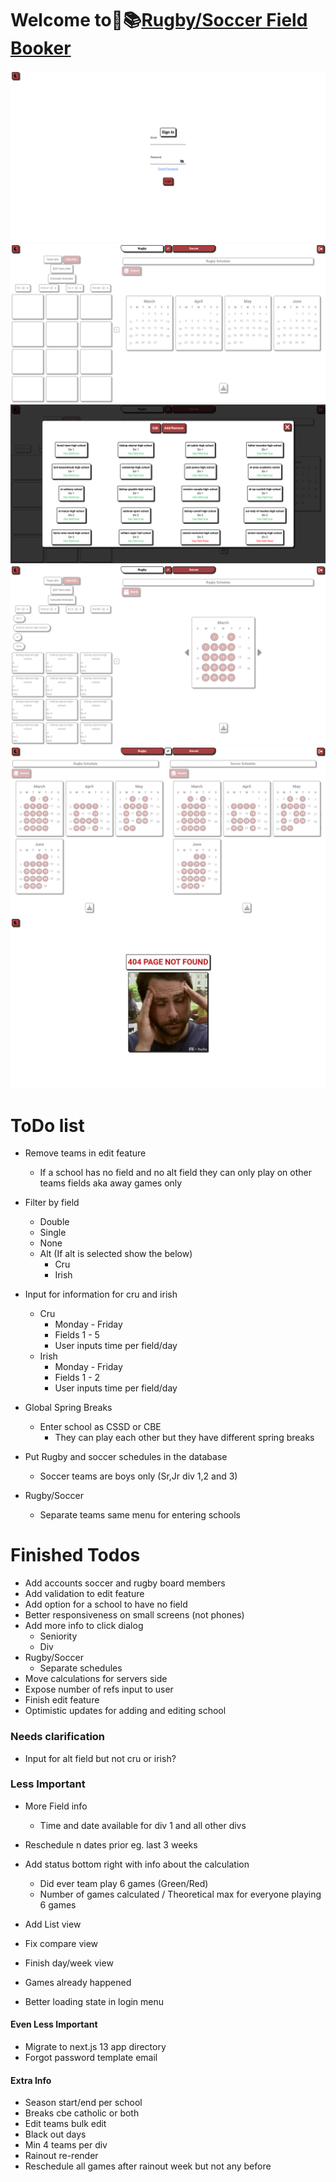 # Welcome to🏉📚[Rugby/Soccer Field Booker](https://fieldbooker.vercel.app)

![basics](./assets/images/screenshot.png)
![basics](./assets/images/screenshot1.png)
![basics](./assets/images/screenshot2.png)
![basics](./assets/images/screenshot3.png)
![basics](./assets/images/screenshot4.png)
![basics](./assets/images/screenshot5.png)

# ToDo list

-   Remove teams in edit feature

    -   If a school has no field and no alt field they can only play on other teams fields aka away games only

-   Filter by field

    -   Double
    -   Single
    -   None
    -   Alt (If alt is selected show the below)
        -   Cru
        -   Irish

-   Input for information for cru and irish

    -   Cru
        -   Monday - Friday
        -   Fields 1 - 5
        -   User inputs time per field/day
    -   Irish
        -   Monday - Friday
        -   Fields 1 - 2
        -   User inputs time per field/day

-   Global Spring Breaks

    -   Enter school as CSSD or CBE
        -   They can play each other but they have different spring breaks

-   Put Rugby and soccer schedules in the database

    -   Soccer teams are boys only (Sr,Jr div 1,2 and 3)

-   Rugby/Soccer
    -   Separate teams same menu for entering schools

# Finished Todos

-   Add accounts soccer and rugby board members
-   Add validation to edit feature
-   Add option for a school to have no field
-   Better responsiveness on small screens (not phones)
-   Add more info to click dialog
    -   Seniority
    -   Div
-   Rugby/Soccer
    -   Separate schedules
-   Move calculations for servers side
-   Expose number of refs input to user
-   Finish edit feature
-   Optimistic updates for adding and editing school

### Needs clarification

-   Input for alt field but not cru or irish?

### Less Important

-   More Field info
    -   Time and date available for div 1 and all other divs
-   Reschedule n dates prior eg. last 3 weeks
-   Add status bottom right with info about the calculation

    -   Did ever team play 6 games (Green/Red)
    -   Number of games calculated / Theoretical max for everyone playing 6 games

-   Add List view
-   Fix compare view
-   Finish day/week view
-   Games already happened
-   Better loading state in login menu

#### Even Less Important

-   Migrate to next.js 13 app directory
-   Forgot password template email

#### Extra Info

-   Season start/end per school
-   Breaks cbe catholic or both
-   Edit teams bulk edit
-   Black out days
-   Min 4 teams per div
-   Rainout re-render
-   Reschedule all games after rainout week but not any before
